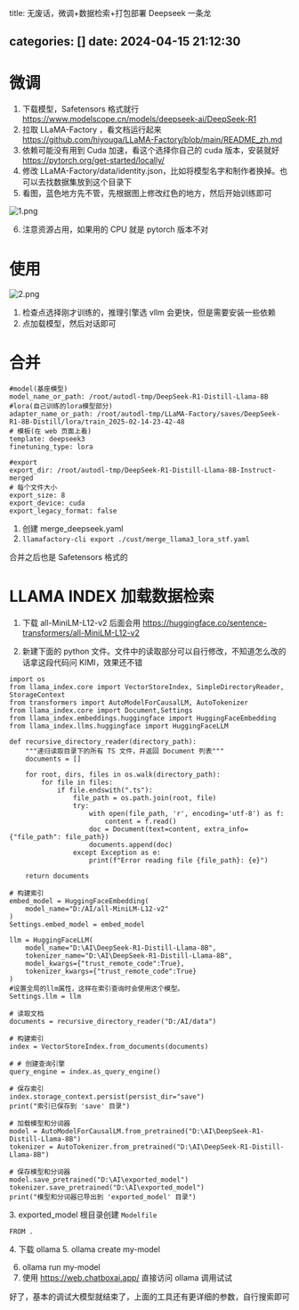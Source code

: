 title: 无废话，微调+数据检索+打包部署 Deepseek 一条龙

categories: []
date: 2024-04-15 21:12:30
---
# 微调

1.  下载模型，Safetensors 格式就行 <https://www.modelscope.cn/models/deepseek-ai/DeepSeek-R1>
2.  拉取 LLaMA-Factory ，看文档运行起来 <https://github.com/hiyouga/LLaMA-Factory/blob/main/README_zh.md>
3.  依赖可能没有用到 Cuda 加速，看这个选择你自己的 cuda 版本，安装就好 <https://pytorch.org/get-started/locally/>
4.  修改 LLaMA-Factory/data/identity.json，比如将模型名字和制作者换掉。也可以去找数据集放到这个目录下
5.  看图，蓝色地方先不管，先根据图上修改红色的地方，然后开始训练即可

<!--more-->


![1.png](https://p0-xtjj-private.juejin.cn/tos-cn-i-73owjymdk6/b3cefda129b3454c9b5853229f7bfaa7~tplv-73owjymdk6-jj-mark-v1:0:0:0:0:5o6Y6YeR5oqA5pyv56S-5Yy6IEAgREZsYW5kcw==:q75.awebp?policy=eyJ2bSI6MywidWlkIjoiMzYzMjQ0MjE0Nzg3OTYzOSJ9&rk3s=f64ab15b&x-orig-authkey=f32326d3454f2ac7e96d3d06cdbb035152127018&x-orig-expires=1748270614&x-orig-sign=nn6VBk2NayZRSHgN5ODAM6teGos%3D)

6.  注意资源占用，如果用的 CPU 就是 pytorch 版本不对

# 使用

![2.png](https://p0-xtjj-private.juejin.cn/tos-cn-i-73owjymdk6/de6ca4a0a3fb4e90af454009d21df607~tplv-73owjymdk6-jj-mark-v1:0:0:0:0:5o6Y6YeR5oqA5pyv56S-5Yy6IEAgREZsYW5kcw==:q75.awebp?policy=eyJ2bSI6MywidWlkIjoiMzYzMjQ0MjE0Nzg3OTYzOSJ9&rk3s=f64ab15b&x-orig-authkey=f32326d3454f2ac7e96d3d06cdbb035152127018&x-orig-expires=1748270614&x-orig-sign=ZBS5eWLTbqXsUOvl9QWBP2tgfl4%3D)

1.  检查点选择刚才训练的，推理引擎选 vllm 会更快，但是需要安装一些依赖
2.  点加载模型，然后对话即可

# 合并

    #model(基座模型)
    model_name_or_path: /root/autodl-tmp/DeepSeek-R1-Distill-Llama-8B
    #lora(自己训练的lora模型部分)
    adapter_name_or_path: /root/autodl-tmp/LLaMA-Factory/saves/DeepSeek-R1-8B-Distill/lora/train_2025-02-14-23-42-48
    # 模板(在 web 页面上看)
    template: deepseek3
    finetuning_type: lora

    #export
    export_dir: /root/autodl-tmp/DeepSeek-R1-Distill-Llama-8B-Instruct-merged
    # 每个文件大小
    export_size: 8
    export_device: cuda
    export_legacy_format: false

1.  创建 merge\_deepseek.yaml
2.  `llamafactory-cli export ./cust/merge_llama3_lora_stf.yaml`

合并之后也是 Safetensors 格式的

# LLAMA INDEX 加载数据检索

1.  下载 all-MiniLM-L12-v2 后面会用
    <https://huggingface.co/sentence-transformers/all-MiniLM-L12-v2>

2.  新建下面的 python 文件。文件中的读取部分可以自行修改，不知道怎么改的话拿这段代码问 KIMI，效果还不错

<!---->

    import os
    from llama_index.core import VectorStoreIndex, SimpleDirectoryReader, StorageContext
    from transformers import AutoModelForCausalLM, AutoTokenizer
    from llama_index.core import Document,Settings
    from llama_index.embeddings.huggingface import HuggingFaceEmbedding
    from llama_index.llms.huggingface import HuggingFaceLLM

    def recursive_directory_reader(directory_path):
        """递归读取目录下的所有 TS 文件，并返回 Document 列表"""
        documents = []
        
        for root, dirs, files in os.walk(directory_path):
            for file in files:
                if file.endswith(".ts"):
                    file_path = os.path.join(root, file)
                    try:
                        with open(file_path, 'r', encoding='utf-8') as f:
                            content = f.read()
                        doc = Document(text=content, extra_info={"file_path": file_path})
                        documents.append(doc)
                    except Exception as e:
                        print(f"Error reading file {file_path}: {e}")
        
        return documents

    # 构建索引
    embed_model = HuggingFaceEmbedding(
        model_name="D:/AI/all-MiniLM-L12-v2"
    )
    Settings.embed_model = embed_model

    llm = HuggingFaceLLM(
        model_name="D:\AI\DeepSeek-R1-Distill-Llama-8B",
        tokenizer_name="D:\AI\DeepSeek-R1-Distill-Llama-8B",
        model_kwargs={"trust_remote_code":True},
        tokenizer_kwargs={"trust_remote_code":True}
    )
    #设置全局的llm属性，这样在索引查询时会使用这个模型。
    Settings.llm = llm

    # 读取文档
    documents = recursive_directory_reader("D:/AI/data")

    # 构建索引
    index = VectorStoreIndex.from_documents(documents)

    # # 创建查询引擎
    query_engine = index.as_query_engine()

    # 保存索引
    index.storage_context.persist(persist_dir="save")
    print("索引已保存到 'save' 目录")

    # 加载模型和分词器
    model = AutoModelForCausalLM.from_pretrained("D:\AI\DeepSeek-R1-Distill-Llama-8B")
    tokenizer = AutoTokenizer.from_pretrained("D:\AI\DeepSeek-R1-Distill-Llama-8B")

    # 保存模型和分词器
    model.save_pretrained("D:\AI\exported_model")
    tokenizer.save_pretrained("D:\AI\exported_model")
    print("模型和分词器已导出到 'exported_model' 目录")

3\.  exported\_model 根目录创建 `Modelfile`

<!---->

    FROM .

4\.  下载 ollama
5\.  ollama create my-model

6.  ollama run my-model
7.  使用 <https://web.chatboxai.app/> 直接访问 ollama 调用试试

好了，基本的调试大模型就结束了，上面的工具还有更详细的参数，自行搜索即可
